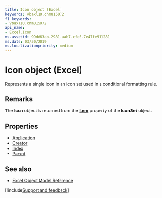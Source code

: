 ```yaml
---
title: Icon object (Excel)
keywords: vbaxl10.chm815072
f1_keywords:
- vbaxl10.chm815072
api_name:
- Excel.Icon
ms.assetid: 99dd63ab-2981-aab7-cfe8-7e47fe911281
ms.date: 03/30/2019
ms.localizationpriority: medium
---
```



# Icon object (Excel)

Represents a single icon in an icon set used in a conditional formatting rule.


## Remarks

The **Icon** object is returned from the **[Item](Excel.IconSet.Item.md)** property of the **IconSet** object.

## Properties

- [Application](Excel.Icon.Application.md)
- [Creator](Excel.Icon.Creator.md)
- [Index](Excel.Icon.Index.md)
- [Parent](Excel.Icon.Parent.md)

## See also

- [Excel Object Model Reference](overview/Excel/object-model.md)

[!include[Support and feedback](~/includes/feedback-boilerplate.md)]